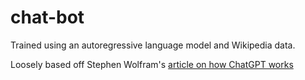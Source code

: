 # chat-bot
Trained using an autoregressive language model and Wikipedia data.

Loosely based off Stephen Wolfram's [article on how ChatGPT works](https://writings.stephenwolfram.com/2023/02/what-is-chatgpt-doing-and-why-does-it-work/)
